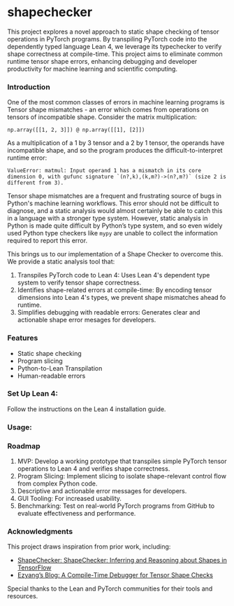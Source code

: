 # shapechecker


This project explores a novel approach to static shape checking of tensor operations in PyTorch programs. By transpiling PyTorch code into the dependently typed language Lean 4, we leverage its typechecker to verify shape correctness at compile-time. This project aims to eliminate common runtime tensor shape errors, enhancing debugging and developer productivity for machine learning and scientific computing.


### Introduction

One of the most common classes of errors in machine learning programs is Tensor shape mismatches - an error which comes from operations on tensors of incompatible shape. Consider the matrix multiplication:

`np.array([[1, 2, 3]]) @ np.array([[1], [2]])`

As a multiplication of a 1 by 3 tensor and a 2 by 1 tensor, the operands have incompatible shape, and so the program produces the difficult-to-interpret runtime error:

```ValueError: matmul: Input operand 1 has a mismatch in its core dimension 0, with gufunc signature `(n?,k),(k,m?)->(n?,m?)` (size 2 is different from 3).```

Tensor shape mismatches are a frequent and frustrating source of bugs in Python's machine learning workflows. This error should not be difficult to diagnose, and a static analysis would almost certainly be able to catch this in a language with a stronger type system. However, static analysis in Python is made quite difficult by Python’s type system, and so even widely used Python type checkers like `mypy` are unable to collect the information required to report this error. 

This brings us to our implementation of a Shape Checker to overcome this. We provide a static analysis tool that:
1. Transpiles PyTorch code to Lean 4: Uses Lean 4's dependent type system to verify tensor shape correctness.
2. Identifies shape-related errors at compile-time: By encoding tensor dimensions into Lean 4's types, we prevent shape mismatches ahead fo runtime.
3. Simplifies debugging with readable errors: Generates clear and actionable shape error mesages for developers.

### Features
- Static shape checking
- Program slicing
- Python-to-Lean Transpilation
- Human-readable errors

### Set Up Lean 4:
Follow the instructions on the Lean 4 installation guide.


### Usage: 
<TBD>


### Roadmap
1.	MVP: Develop a working prototype that transpiles simple PyTorch tensor operations to Lean 4 and verifies shape correctness.
2.	Program Slicing: Implement slicing to isolate shape-relevant control flow from complex Python code.
3.	Descriptive and actionable error messages for developers.
4.	GUI Tooling: For increased usability. 
5.	Benchmarking: Test on real-world PyTorch programs from GitHub to evaluate effectiveness and performance.


### Acknowledgments

This project draws inspiration from prior work, including:
- [ShapeChecker: ShapeChecker: Inferring and Reasoning about Shapes in TensorFlow]([url](https://courses.cs.washington.edu/courses/cse503/18wi/submissions/503-final-report-20180315/shape-checker.pdf))
- [Ezyang’s Blog: A Compile-Time Debugger for Tensor Shape Checks]([url](http://blog.ezyang.com/2018/04/a-compile-time-debugger-that-helps-you-write-tensor-shape-checks/))

Special thanks to the Lean and PyTorch communities for their tools and resources.
